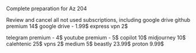 Complete preparation for Az 204

Review and cancel all not used subscriptions, including google drive
  github premium 14$
  google drive - 1.99$
  express vpn 2$

  telegram premium - 4$
  youtube premium - 5$ 
  copilot 10$
  midjourney 10$
  calehtenic 25$
  vpns 2$
  medium 5$
  beastly 23.99$
  proton 9.99$
